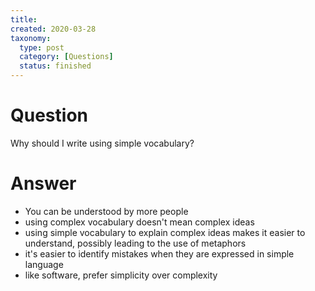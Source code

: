 ```yaml
---
title:
created: 2020-03-28
taxonomy:
  type: post
  category: [Questions]
  status: finished
---
```


# Question
Why should I write using simple vocabulary?

# Answer
* You can be understood by more people
* using complex vocabulary doesn't mean complex ideas
* using simple vocabulary to explain complex ideas makes it easier to understand, possibly leading to the use of metaphors
* it's easier to identify mistakes when they are expressed in simple language
* like software, prefer simplicity over complexity
